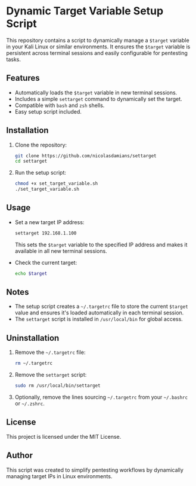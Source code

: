 # Dynamic Target Variable Setup Script

This repository contains a script to dynamically manage a `$target` variable in your Kali Linux or similar environments. It ensures the `$target` variable is persistent across terminal sessions and easily configurable for pentesting tasks.

## Features
- Automatically loads the `$target` variable in new terminal sessions.
- Includes a simple `settarget` command to dynamically set the target.
- Compatible with `bash` and `zsh` shells.
- Easy setup script included.

## Installation

1. Clone the repository:
   ```bash
   git clone https://github.com/nicolasdamians/settarget
   cd settarget
   ```

2. Run the setup script:
   ```bash
   chmod +x set_target_variable.sh
   ./set_target_variable.sh
   ```

## Usage

- Set a new target IP address:
  ```bash
  settarget 192.168.1.100
  ```
  This sets the `$target` variable to the specified IP address and makes it available in all new terminal sessions.

- Check the current target:
  ```bash
  echo $target
  ```

## Notes
- The setup script creates a `~/.targetrc` file to store the current `$target` value and ensures it's loaded automatically in each terminal session.
- The `settarget` script is installed in `/usr/local/bin` for global access.

## Uninstallation

1. Remove the `~/.targetrc` file:
   ```bash
   rm ~/.targetrc
   ```

2. Remove the `settarget` script:
   ```bash
   sudo rm /usr/local/bin/settarget
   ```

3. Optionally, remove the lines sourcing `~/.targetrc` from your `~/.bashrc` or `~/.zshrc`.

## License
This project is licensed under the MIT License.

## Author
This script was created to simplify pentesting workflows by dynamically managing target IPs in Linux environments.

